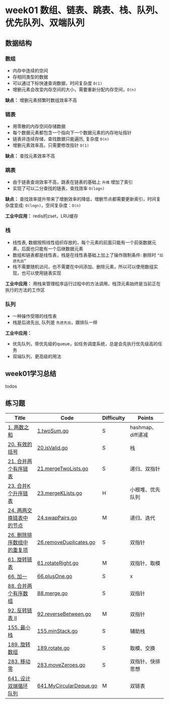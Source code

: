 # week01 数组、链表、跳表、栈、队列、优先队列、双端队列

## 数据结构

### 数组

- 内存中连续的空间
- 存相同类型的数据
- 可以通过下标快速查询数据，时间复杂度 `O(1)`
- 增删元素会改变内存空间的大小，需要重新分配内存空间，`O(n)`

**缺点：** 增删元素频繁时数组效率不高

### 链表

- 用零散的内存空间存储数据
- 每个数据元素都包含一个指向下一个数据元素的内存地址指针
- 链表非连续存储，查找数据只能遍历, 复杂度 `O(n)`
- 增删元素效率高，只需要修改指针 `O(1)`

**缺点：** 查找元素效率不高

### 跳表

- 由于链表查询效率不高，跳表在链表的基础上 `升维` 增加了索引
- 实现了可以二分查找的链表，查找效率 `O(logn)`

**缺点：** 查找效率提升带来了增删效率的降低，增删节点都需要更新索引，时间复杂度变成: `O(logn)`，空间复杂度：`O(n)`

**工业中应用：** redis的zset，LRU缓存

### 栈

- 线性表, 数据按照线性组织存放的，每个元素的前面只能有一个前驱数据元素，后面也只能有一个后继数据元素
- 数组和链表都是线性表，栈是在线性表基础上加上了操作限制条件: 删除时 `“后进先出”`
- 栈不需要随机访问，也不需要在中间添加、删除元素，所以可以使用数组实现，也可以使用链表实现

**工业中应用：** 用栈来管理程序运行过程中的方法调用，栈顶元素始终是当前正在执行的方法的工作区

### 队列

- 一种操作受限的线性表
- 栈是后进先出, 队列是 `先进先出`，跟排队一样

**工业中应用：**

- 优先队列，带优先级的queue，如任务调度系统，总是会先执行优先级高的任务
- 双端队列，更高级的用法

## week01学习总结

todos

## 练习题

| Title | Code | <span id="Top">Difficulty</span> | Points |
| ----- | ---- | -------------------------------- | ------ |
[1. 两数之和](https://leetcode-cn.com/problems/two-sum/)|[1.twoSum.go](1.twoSum.go)|S|hashmap、diff递减|
[20. 有效的括号](https://leetcode-cn.com/problems/valid-parentheses/)|[20.isValid.go](20.isValid.go)|S|栈|
[21. 合并两个有序链表](https://leetcode-cn.com/problems/merge-two-sorted-lists/)|[21.mergeTwoLists.go](21.mergeTwoLists.go)|S|递归、双指针|
[23. 合并K个升序链表](https://leetcode-cn.com/problems/merge-k-sorted-lists/)|[23.mergeKLists.go](23.mergeKLists.go)|H|小根堆、优先队列|
[24. 两两交换链表中的节点](https://leetcode-cn.com/problems/swap-nodes-in-pairs/)|[24.swapPairs.go](24.swapPairs.go)|M|递归、迭代|
[26. 删除排序数组中的重复项](https://leetcode-cn.com/problems/remove-duplicates-from-sorted-array/)|[26.removeDuplicates.go](26.removeDuplicates.go)|S|双指针|
[61. 旋转链表](https://leetcode-cn.com/problems/rotate-list/)|[61.rotateRight.go](61.rotateRight.go)|M|双指针、取模|
[66. 加一](https://leetcode-cn.com/problems/plus-one/)|[66.plusOne.go](66.plusOne)|S|x|
[88. 合并两个有序数组](https://leetcode-cn.com/problems/merge-sorted-array/)|[88.merge.go](88.merge.go)|S|双指针|
[92. 反转链表 II](https://leetcode-cn.com/problems/reverse-linked-list-ii/)|[92.reverseBetween.go](92.reverseBetween.go)|M|双指针|
[155. 最小栈](https://leetcode-cn.com/problems/min-stack/)|[155.minStack.go](155.minStack.go)|S|辅助栈|
[189. 旋转数组](https://leetcode-cn.com/problems/rotate-array/)|[189.rotate.go](189.rotate.go)|S|取模、交换|
[283. 移动零](https://leetcode-cn.com/problems/move-zeroes/)|[283.moveZeroes.go](283.moveZeroes.go)|S|双指针、快排思想|
[641. 设计双端循环队列](https://leetcode-cn.com/problems/design-circular-deque/)|[641.MyCircularDeque.go](641.MyCircularDeque.go)|M|双链表|
